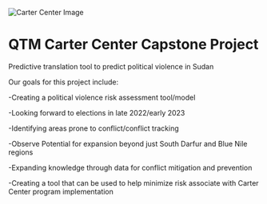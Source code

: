 ![Carter Center Image](https://user-images.githubusercontent.com/78614695/154821547-76c1d91f-a03b-4cbf-9235-08b630e1b925.png)

# QTM Carter Center Capstone Project
 Predictive translation tool to predict political violence in Sudan

Our goals for this project include:

-Creating a political violence risk assessment tool/model


-Looking forward to elections in late 2022/early 2023


-Identifying areas prone to conflict/conflict tracking


-Observe Potential for expansion beyond just South Darfur and Blue Nile regions


-Expanding knowledge through data for conflict mitigation and prevention


-Creating a tool that can be used to help minimize risk associate with Carter Center program implementation





